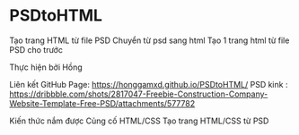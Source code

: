 ﻿# PSDtoHTML
Tạo trang HTML từ file PSD
Chuyển từ psd sang html
Tạo 1 trang html từ file PSD cho trước

Thực hiện bởi Hồng

Liên kết
GitHub Page: https://honggamxd.github.io/PSDtoHTML/
PSD kink : https://dribbble.com/shots/2817047-Freebie-Construction-Company-Website-Template-Free-PSD/attachments/577782

Kiến thức nắm được
Củng cố HTML/CSS 
Tạo trang HTML/CSS từ PSD
